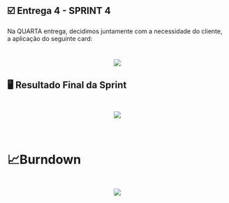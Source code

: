 ## :ballot_box_with_check: Entrega 4 - SPRINT 4

Na QUARTA entrega, decidimos juntamente com a necessidade do cliente, a aplicação do seguinte card:

<h1 align="center"> <img src = "https://github.com/canismajoris3/visiona/blob/main/assets_readme/CARD_SPRINT4.png" /></h1>



## :desktop_computer: Resultado Final da Sprint

<h1 align="center"> <img src = "FOTO DO LAYOUT AQUI"/></h1>


<br>



<h1>&#128200;Burndown</h1>

<h1 align="center"> <img src = "https://github.com/canismajoris3/visiona/blob/main/assets_readme/BURNDOWN_SPRINT4"/></h1>

<br>

